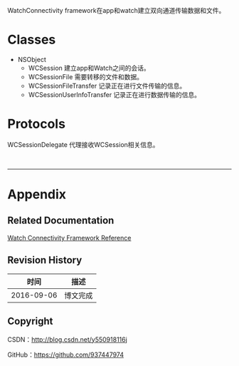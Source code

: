 WatchConnectivity framework在app和watch建立双向通道传输数据和文件。

# Classes

- NSObject
	- WCSession 建立app和Watch之间的会话。
	- WCSessionFile 需要转移的文件和数据。
	- WCSessionFileTransfer 记录正在进行文件传输的信息。
	- WCSessionUserInfoTransfer 记录正在进行数据传输的信息。

# Protocols

WCSessionDelegate 代理接收WCSession相关信息。

&#160;

----------

# Appendix

## Related Documentation

[Watch Connectivity Framework Reference](https://developer.apple.com/library/ios/documentation/WatchConnectivity/Reference/WatchConnectivity_framework/index.html)

## Revision History

| 时间 | 描述 |
| ---- | ---- |
| 2016-09-06 | 博文完成 |

## Copyright

CSDN：http://blog.csdn.net/y550918116j

GitHub：https://github.com/937447974